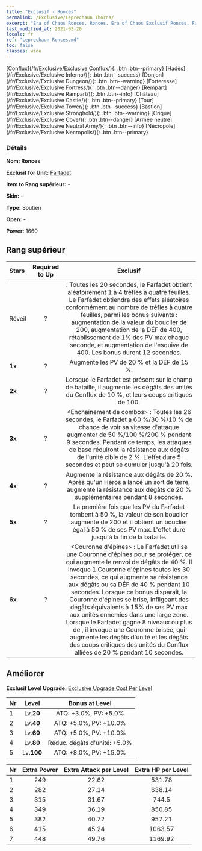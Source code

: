 ```yaml
---
title: "Exclusif - Ronces"
permalink: /Exclusive/Leprechaun Thorns/
excerpt: "Era of Chaos Ronces. Ronces. Era of Chaos Exclusif Ronces. Farfadet Exclusif."
last_modified_at: 2021-03-20
locale: fr
ref: "Leprechaun Ronces.md"
toc: false
classes: wide
---
```

 [Conflux](/fr/Exclusive/Exclusive Conflux/){: .btn .btn--primary} [Hadès](/fr/Exclusive/Exclusive Inferno/){: .btn .btn--success} [Donjon](/fr/Exclusive/Exclusive Dungeon/){: .btn .btn--warning} [Forteresse](/fr/Exclusive/Exclusive Fortress/){: .btn .btn--danger} [Rempart](/fr/Exclusive/Exclusive Rampart/){: .btn .btn--info} [Château](/fr/Exclusive/Exclusive Castle/){: .btn .btn--primary} [Tour](/fr/Exclusive/Exclusive Tower/){: .btn .btn--success} [Bastion](/fr/Exclusive/Exclusive Stronghold/){: .btn .btn--warning} [Crique](/fr/Exclusive/Exclusive Cove/){: .btn .btn--danger} [Armée neutre](/fr/Exclusive/Exclusive Neutral Army/){: .btn .btn--info} [Nécropole](/fr/Exclusive/Exclusive Necropolis/){: .btn .btn--primary} 

### Détails
 **Nom: Ronces** 

 **Exclusif for Unit:** [Farfadet](/fr/units/Leprechaun/) 

 **Item to Rang supérieur:** -

 **Skin:** -

 **Type:** Soutien

 **Open:** -

 **Power:** 1660

## Rang supérieur

  |     Stars    |  Required to Up | Exclusif |
  |:-------------|:---------------:|:---------------:|
  |  Réveil  | ? | <Dame Fortune> : Toutes les 20 secondes, le Farfadet obtient aléatoirement 1 à 4 trèfles à quatre feuilles. Le Farfadet obtiendra des effets aléatoires conformément au nombre de trèfles à quatre feuilles, parmi les bonus suivants : augmentation de la valeur du bouclier de 200, augmentation de la DÉF de 400, rétablissement de 1% des PV max chaque seconde, et augmentation de l'esquive de 400. Les bonus durent 12 secondes. |
  | **1x** <i class="fas fa-star"/> | ? | Augmente les PV de 20 % et la DÉF de 15 %. |
  | **2x** <i class="fas fa-star"/> | ? | Lorsque le Farfadet est présent sur le champ de bataille, il augmente les dégâts des unités du Conflux de 10 %, et leurs coups critiques de 100. |
  | **3x** <i class="fas fa-star"/> | ? | <Enchaînement de combos> : Toutes les 26 secondes, le Farfadet a 60 %/30 %/10 % de chance de voir sa vitesse d'attaque augmenter de 50 %/100 %/200 % pendant 9 secondes. Pendant ce temps, les attaques de base réduiront la résistance aux dégâts de l'unité cible de 2 %. L'effet dure 5 secondes et peut se cumuler jusqu'à 20 fois. |
  | **4x** <i class="fas fa-star"/> | ? | Augmente la résistance aux dégâts de 20 %. Après qu'un Héros a lancé un sort de terre, augmente la résistance aux dégâts de 20 % supplémentaires pendant 8 secondes. |
  | **5x** <i class="fas fa-star"/> | ? | La première fois que les PV du Farfadet tombent à 50 %, la valeur de son bouclier augmente de 200 et il obtient un bouclier égal à 50 % de ses PV max. L'effet dure jusqu'à la fin de la bataille. |
  | **6x** <i class="fas fa-star"/> | ? | <Couronne d'épines> : Le Farfadet utilise une Couronne d'épines pour se protéger, ce qui augmente le renvoi de dégâts de 40 %. Il invoque 1 Couronne d'épines toutes les 30 secondes, ce qui augmente sa résistance aux dégâts ou sa DÉF de 40 % pendant 10 secondes. Lorsque ce bonus disparaît, la Couronne d'épines se brise, infligeant des dégâts équivalents à 15% de ses PV max aux unités ennemies dans une large zone. Lorsque le Farfadet gagne 8 niveaux ou plus de <Bonne fortune>, il invoque une Couronne brisée, qui augmente les dégâts d'unité et les dégâts des coups critiques des unités du Conflux alliées de 20 % pendant 10 secondes. |


## Améliorer
 **Exclusif Level Upgrade:** [Exclusive Upgrade Cost Per Level](/Exclusive/ExclusiveUpgradeCostPerLevel/)

  |  Nr  |   Level  | Bonus at Level |
  |:-----|:--------:|:--------------:|
  | 1 | Lv.**20** | ATQ: +3.0%, PV: +5.0% |
  | 2 | Lv.**40** | ATQ: +5.0%, PV: +10.0% |
  | 3 | Lv.**60** | ATQ: +5.0%, PV: +10.0% |
  | 4 | Lv.**80** | Réduc. dégâts d'unité: +5.0% |
  | 5 | Lv.**100** | ATQ: +8.0%, PV: +15.0% |


  |  Nr  |  Extra Power | Extra Attack per Level | Extra HP per Level |
  |:-----|:--------:|:--------:|:--------:|
  | 1 | 249 | 22.62 | 531.78 |
  | 2 | 282 | 27.14 | 638.14 |
  | 3 | 315 | 31.67 | 744.5 |
  | 4 | 349 | 36.19 | 850.85 |
  | 5 | 382 | 40.72 | 957.21 |
  | 6 | 415 | 45.24 | 1063.57 |
  | 7 | 448 | 49.76 | 1169.92 |


